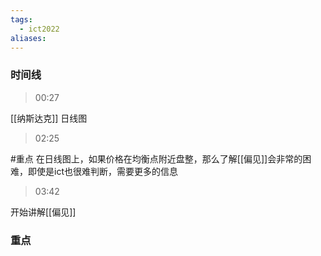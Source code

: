 ```yaml
---
tags:
  - ict2022
aliases:
---
```



### 时间线
> 00:27

[[纳斯达克]] 日线图

> 02:25

#重点
在日线图上，如果价格在均衡点附近盘整，那么了解[[偏见]]会非常的困难，即使是ict也很难判断，需要更多的信息

> 03:42

开始讲解[[偏见]]
### 重点
